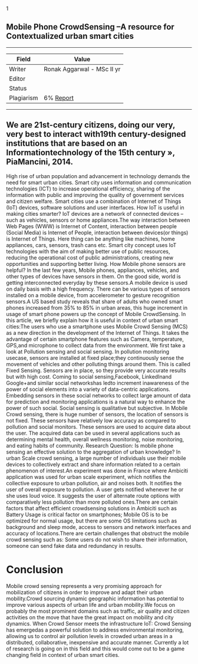 
1
## Mobile  Phone CrowdSensing –A  resource  for  Contextualized  urban smart cities

---
| Field | Value |
|----|----|
| Writer | Ronak Aggarwal - MSc II yr|
| Editor |  |
| Status |  |
| Plagiarism| 6% [Report](./plag-reports/plag-mobile-phone-sensing.pdf) |


---
 
 ## We are 21st-century citizens, doing our very, very best to interact with19th century-designed institutions that are based on an Informationtechnology of the 15th century », PiaMancini, 2014.
 High  rise  of  urban  population  and  advancement  in  technology  demands  the  need  for  smart  urban  cities. Smart  city uses  information  and  communication  technologies  (ICT)  to  increase operational  efficiency,  sharing  of  the  information  with public  and  improving  the  quality  of government services and citizen welfare. Smart cities use a combination of  Internet of Things (IoT) devices, software solutions and user interfaces.
 How IoT is useful in making cities smarter? 
 IoT devices are a network  of connected devices –such as vehicles, sensors or home appliances.The  way  interaction  between  Web  Pages  (WWW) is  Internet  of  Content, interaction  between people (Social Media) is Internet of People, interaction between devices(or things) is Internet of Things. Here thing can be anything like machines, home appliances, cars, sensors, trash cans etc. Smart  city  concept  uses  IoT  technologies  with the aim  of making  better  use  of  public resources, reducing the  operational  cost  of  public  administrations,  creating  new  opportunities and supporting better living. 
 How Mobile phone sensors are helpful?
 In  the  last  few  years, Mobile  phones, appliances, vehicles, and  other  types  of  devices  have sensors in them. On the good side, world is getting interconnected everyday by these sensors.A  mobile  device  is  used  on  daily  basis  with a  high  frequency.  There  can  be  various  types  of sensors installed on a mobile device, from accelerometer to gesture recognition sensors.A US based study reveals that share of  adults who owned smart phones increased from 35% to 85%  in urban  areas,  this  huge  increment  in  usage  of  smart  phone  powers  up  the  concept  of Mobile  CrowdSensing. In  this  article,  we  briefly  explain  how it is useful  in  context  of  urban smart cities:The users  who  use  a  smartphone uses  Mobile  Crowd  Sensing  (MCS) as  a  new  direction  in  the development of the Internet of Things. It takes the advantage of certain smartphone features such as  Camera,  temperature,  GPS,and  microphone  to  collect data  from  the  environment.  We  first take a look at Pollution sensing and social sensing. In pollution monitoring usecase, sensors are installed at fixed place;they continuously sense the movement  of  vehicles  and  other  polluting  things  around  them.  This  is  called  Fixed  Sensing. Sensors are in place, so they provide very accurate results but with high cost.
Coming to social sensing,Facebook, LinkedInand Google+and similar social networkshas ledto  increment  inawareness  of  the  power  of social  elements  into  a  variety  of  data-centric applications. Embedding  sensors  in  these  social  networks  to  collect  large  amount  of  data  for prediction  and  monitoring  applications  is  a  natural  way  to enhance  the  power  of  such  social. Social sensing is qualitative but subjective. In Mobile Crowd sensing, there is huge number of sensors, the location  of sensors is not fixed. These sensors have relatively low accuracy as compared to pollution and social monitors. These sensors  are  used  to  acquire  data  about  the  user. The  acquired  data  can  be  used  in  several applications  such  as determining mental  health, overall  wellness  monitoring,  noise  monitoring, and eating habits of community.
Research  Question: Is  mobile  phone  sensing  an  effective  solution  to  the  aggregation  of urban knowledge?
In  urban  Scale crowd  sensing, a  large  number  of  individuals  use  their  mobile  devices  to collectively  extract  and  share  information  related  to  a  certain phenomenon  of  interest.An experiment was done in France where Ambiciti application was used for urban scale experiment, which notifies the collective exposure to urban pollution, air and noises both. It notifies the user of  overall  exposure  to  pollution. A  user  gets  notified  whenever  he  or  she  uses  loud  voice.  It suggests the user of alternate route options with comparatively less pollution than more polluted ones.There are certain factors that affect efficient crowdsensing solutions in Ambiciti such as Battery Usage is critical factor on smartphones; Mobile OS is to be optimized for normal usage, but there are some  OS  limitations  such  as  background  and  sleep  mode,  access  to  sensors  and  network interfaces and accuracy of locations.There are certain challenges that obstruct the mobile crowd sensing such as: Some users do not wish to share their information, someone can send fake data and redundancy in results.
# Conclusion
Mobile crowd sensing represents a very promising approach for mobilization of citizens in order to improve and adapt their urban mobility.Crowd sourcing dynamic geographic information has potential to improve various aspects of urban life and urban mobility.We focus on probably the most prominent domains such as traffic,  air quality and  citizen activities on the move that have the great impact on mobility and city dynamics. When Crowd Sensor meets the infrastructure IoT: Crowd Sensing has emergedas a powerful solution  to  address  environmental  monitoring,  allowing us to  control  air pollution  levels  in crowded urban areas in a distributed, collaborative, inexpensive and accurate manner. Currently a lot of research is going on in this field and this would come out to be a game changing field in context of urban smart cities.
